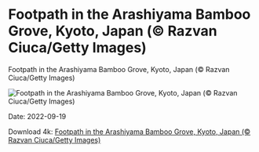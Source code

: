 # Footpath in the Arashiyama Bamboo Grove, Kyoto, Japan (© Razvan Ciuca/Getty Images)

Footpath in the Arashiyama Bamboo Grove, Kyoto, Japan (© Razvan Ciuca/Getty Images)

![Footpath in the Arashiyama Bamboo Grove, Kyoto, Japan (© Razvan Ciuca/Getty Images)](https://bing.com/th?id=OHR.ArashiyamaBamboo_EN-US7569665443_UHD.jpg&w=1024&h=576)

Date: 2022-09-19

Download 4k: [Footpath in the Arashiyama Bamboo Grove, Kyoto, Japan (© Razvan Ciuca/Getty Images)](https://bing.com/th?id=OHR.ArashiyamaBamboo_EN-US7569665443_UHD.jpg)

